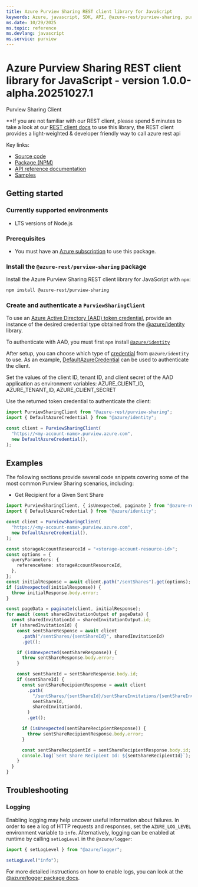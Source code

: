 ```yaml
---
title: Azure Purview Sharing REST client library for JavaScript
keywords: Azure, javascript, SDK, API, @azure-rest/purview-sharing, purview
ms.date: 10/29/2025
ms.topic: reference
ms.devlang: javascript
ms.service: purview
---
```

# Azure Purview Sharing REST client library for JavaScript - version 1.0.0-alpha.20251027.1 


Purview Sharing Client

\*\*If you are not familiar with our REST client, please spend 5 minutes to take a look at our [REST client docs](https://github.com/Azure/azure-sdk-for-js/blob/main/documentation/rest-clients.md) to use this library, the REST client provides a light-weighted & developer friendly way to call azure rest api

Key links:

- [Source code](https://github.com/Azure/azure-sdk-for-js/tree/main/sdk/purview/purview-sharing-rest)
- [Package (NPM)](https://www.npmjs.com/package/@azure-rest/purview-sharing)
- [API reference documentation](https://learn.microsoft.com/javascript/api/@azure-rest/purview-sharing?view=azure-node-preview)
- [Samples](https://github.com/Azure/azure-sdk-for-js/tree/main/sdk/purview/purview-sharing-rest/samples)

## Getting started

### Currently supported environments

- LTS versions of Node.js

### Prerequisites

- You must have an [Azure subscription](https://azure.microsoft.com/free/) to use this package.

### Install the `@azure-rest/purview-sharing` package

Install the Azure Purview Sharing REST client library for JavaScript with `npm`:

```bash
npm install @azure-rest/purview-sharing
```

### Create and authenticate a `PurviewSharingClient`

To use an [Azure Active Directory (AAD) token credential](https://github.com/Azure/azure-sdk-for-js/blob/main/sdk/identity/identity/samples/AzureIdentityExamples.md#authenticating-with-a-pre-fetched-access-token),
provide an instance of the desired credential type obtained from the
[@azure/identity](https://github.com/Azure/azure-sdk-for-js/tree/main/sdk/identity/identity#credentials) library.

To authenticate with AAD, you must first `npm` install [`@azure/identity`](https://www.npmjs.com/package/@azure/identity)

After setup, you can choose which type of [credential](https://github.com/Azure/azure-sdk-for-js/tree/main/sdk/identity/identity#credentials) from `@azure/identity` to use.
As an example, [DefaultAzureCredential](https://github.com/Azure/azure-sdk-for-js/tree/main/sdk/identity/identity#defaultazurecredential)
can be used to authenticate the client.

Set the values of the client ID, tenant ID, and client secret of the AAD application as environment variables:
AZURE_CLIENT_ID, AZURE_TENANT_ID, AZURE_CLIENT_SECRET

Use the returned token credential to authenticate the client:

```ts snippet:ReadmeSampleCreateClient_Node
import PurviewSharingClient from "@azure-rest/purview-sharing";
import { DefaultAzureCredential } from "@azure/identity";

const client = PurviewSharingClient(
  "https://<my-account-name>.purview.azure.com",
  new DefaultAzureCredential(),
);
```

## Examples

The following sections provide several code snippets covering some of the most common Purview Sharing scenarios, including:

- Get Recipient for a Given Sent Share

```ts snippet:ReadmeSampleGetRecipientForAGivenSentShare
import PurviewSharingClient, { isUnexpected, paginate } from "@azure-rest/purview-sharing";
import { DefaultAzureCredential } from "@azure/identity";

const client = PurviewSharingClient(
  "https://<my-account-name>.purview.azure.com",
  new DefaultAzureCredential(),
);

const storageAccountResourceId = "<storage-account-resource-id>";
const options = {
  queryParameters: {
    referenceName: storageAccountResourceId,
  },
};
const initialResponse = await client.path("/sentShares").get(options);
if (isUnexpected(initialResponse)) {
  throw initialResponse.body.error;
}

const pageData = paginate(client, initialResponse);
for await (const sharedInvitationOutput of pageData) {
  const sharedInvitationId = sharedInvitationOutput.id;
  if (sharedInvitationId) {
    const sentShareResponse = await client
      .path("/sentShares/{sentShareId}", sharedInvitationId)
      .get();

    if (isUnexpected(sentShareResponse)) {
      throw sentShareResponse.body.error;
    }

    const sentShareId = sentShareResponse.body.id;
    if (sentShareId) {
      const sentShareRecipientResponse = await client
        .path(
          "/sentShares/{sentShareId}/sentShareInvitations/{sentShareInvitationId}",
          sentShareId,
          sharedInvitationId,
        )
        .get();

      if (isUnexpected(sentShareRecipientResponse)) {
        throw sentShareRecipientResponse.body.error;
      }

      const sentShareRecipientId = sentShareRecipientResponse.body.id;
      console.log(`Sent Share Recipient Id: ${sentShareRecipientId}`);
    }
  }
}
```

## Troubleshooting

### Logging

Enabling logging may help uncover useful information about failures. In order to see a log of HTTP requests and responses, set the `AZURE_LOG_LEVEL` environment variable to `info`. Alternatively, logging can be enabled at runtime by calling `setLogLevel` in the `@azure/logger`:

```ts snippet:SetLogLevel
import { setLogLevel } from "@azure/logger";

setLogLevel("info");
```

For more detailed instructions on how to enable logs, you can look at the [@azure/logger package docs](https://github.com/Azure/azure-sdk-for-js/tree/main/sdk/core/logger).

